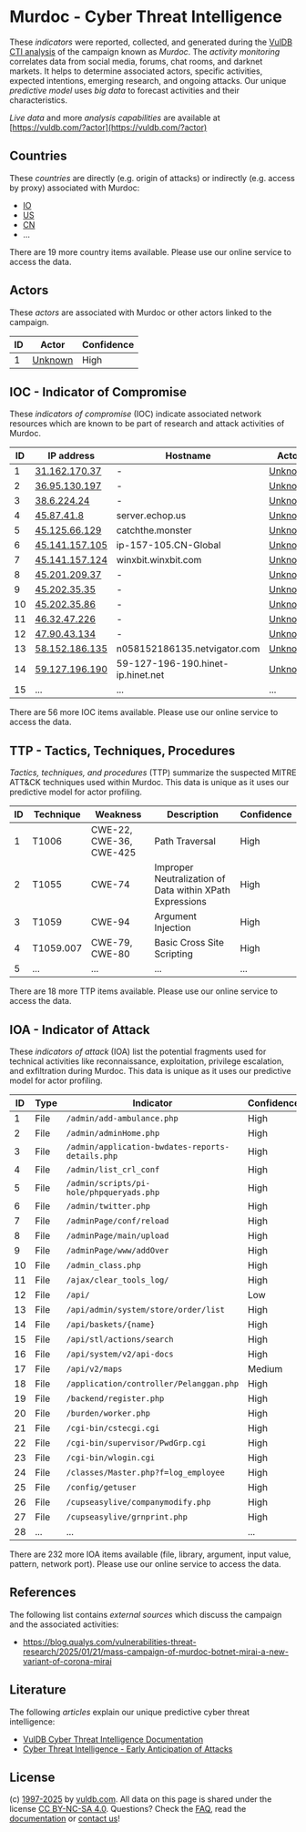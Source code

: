 # Murdoc - Cyber Threat Intelligence

These _indicators_ were reported, collected, and generated during the [VulDB CTI analysis](https://vuldb.com/?kb.cti) of the campaign known as _Murdoc_. The _activity monitoring_ correlates data from social media, forums, chat rooms, and darknet markets. It helps to determine associated actors, specific activities, expected intentions, emerging research, and ongoing attacks. Our unique _predictive model_ uses _big data_ to forecast activities and their characteristics.

_Live data_ and more _analysis capabilities_ are available at [https://vuldb.com/?actor](https://vuldb.com/?actor)

## Countries

These _countries_ are directly (e.g. origin of attacks) or indirectly (e.g. access by proxy) associated with Murdoc:

* [IO](https://vuldb.com/?country.io)
* [US](https://vuldb.com/?country.us)
* [CN](https://vuldb.com/?country.cn)
* ...

There are 19 more country items available. Please use our online service to access the data.

## Actors

These _actors_ are associated with Murdoc or other actors linked to the campaign.

ID | Actor | Confidence
-- | ----- | ----------
1 | [Unknown](https://vuldb.com/?actor.unknown) | High

## IOC - Indicator of Compromise

These _indicators of compromise_ (IOC) indicate associated network resources which are known to be part of research and attack activities of Murdoc.

ID | IP address | Hostname | Actor | Confidence
-- | ---------- | -------- | ----- | ----------
1 | [31.162.170.37](https://vuldb.com/?ip.31.162.170.37) | - | [Unknown](https://vuldb.com/?actor.unknown) | High
2 | [36.95.130.197](https://vuldb.com/?ip.36.95.130.197) | - | [Unknown](https://vuldb.com/?actor.unknown) | High
3 | [38.6.224.24](https://vuldb.com/?ip.38.6.224.24) | - | [Unknown](https://vuldb.com/?actor.unknown) | High
4 | [45.87.41.8](https://vuldb.com/?ip.45.87.41.8) | server.echop.us | [Unknown](https://vuldb.com/?actor.unknown) | High
5 | [45.125.66.129](https://vuldb.com/?ip.45.125.66.129) | catchthe.monster | [Unknown](https://vuldb.com/?actor.unknown) | High
6 | [45.141.157.105](https://vuldb.com/?ip.45.141.157.105) | ip-157-105.CN-Global | [Unknown](https://vuldb.com/?actor.unknown) | High
7 | [45.141.157.124](https://vuldb.com/?ip.45.141.157.124) | winxbit.winxbit.com | [Unknown](https://vuldb.com/?actor.unknown) | High
8 | [45.201.209.37](https://vuldb.com/?ip.45.201.209.37) | - | [Unknown](https://vuldb.com/?actor.unknown) | High
9 | [45.202.35.35](https://vuldb.com/?ip.45.202.35.35) | - | [Unknown](https://vuldb.com/?actor.unknown) | High
10 | [45.202.35.86](https://vuldb.com/?ip.45.202.35.86) | - | [Unknown](https://vuldb.com/?actor.unknown) | High
11 | [46.32.47.226](https://vuldb.com/?ip.46.32.47.226) | - | [Unknown](https://vuldb.com/?actor.unknown) | High
12 | [47.90.43.134](https://vuldb.com/?ip.47.90.43.134) | - | [Unknown](https://vuldb.com/?actor.unknown) | High
13 | [58.152.186.135](https://vuldb.com/?ip.58.152.186.135) | n058152186135.netvigator.com | [Unknown](https://vuldb.com/?actor.unknown) | High
14 | [59.127.196.190](https://vuldb.com/?ip.59.127.196.190) | 59-127-196-190.hinet-ip.hinet.net | [Unknown](https://vuldb.com/?actor.unknown) | High
15 | ... | ... | ... | ...

There are 56 more IOC items available. Please use our online service to access the data.

## TTP - Tactics, Techniques, Procedures

_Tactics, techniques, and procedures_ (TTP) summarize the suspected MITRE ATT&CK techniques used within Murdoc. This data is unique as it uses our predictive model for actor profiling.

ID | Technique | Weakness | Description | Confidence
-- | --------- | -------- | ----------- | ----------
1 | T1006 | CWE-22, CWE-36, CWE-425 | Path Traversal | High
2 | T1055 | CWE-74 | Improper Neutralization of Data within XPath Expressions | High
3 | T1059 | CWE-94 | Argument Injection | High
4 | T1059.007 | CWE-79, CWE-80 | Basic Cross Site Scripting | High
5 | ... | ... | ... | ...

There are 18 more TTP items available. Please use our online service to access the data.

## IOA - Indicator of Attack

These _indicators of attack_ (IOA) list the potential fragments used for technical activities like reconnaissance, exploitation, privilege escalation, and exfiltration during Murdoc. This data is unique as it uses our predictive model for actor profiling.

ID | Type | Indicator | Confidence
-- | ---- | --------- | ----------
1 | File | `/admin/add-ambulance.php` | High
2 | File | `/admin/adminHome.php` | High
3 | File | `/admin/application-bwdates-reports-details.php` | High
4 | File | `/admin/list_crl_conf` | High
5 | File | `/admin/scripts/pi-hole/phpqueryads.php` | High
6 | File | `/admin/twitter.php` | High
7 | File | `/adminPage/conf/reload` | High
8 | File | `/adminPage/main/upload` | High
9 | File | `/adminPage/www/addOver` | High
10 | File | `/admin_class.php` | High
11 | File | `/ajax/clear_tools_log/` | High
12 | File | `/api/` | Low
13 | File | `/api/admin/system/store/order/list` | High
14 | File | `/api/baskets/{name}` | High
15 | File | `/api/stl/actions/search` | High
16 | File | `/api/system/v2/api-docs` | High
17 | File | `/api/v2/maps` | Medium
18 | File | `/application/controller/Pelanggan.php` | High
19 | File | `/backend/register.php` | High
20 | File | `/burden/worker.php` | High
21 | File | `/cgi-bin/cstecgi.cgi` | High
22 | File | `/cgi-bin/supervisor/PwdGrp.cgi` | High
23 | File | `/cgi-bin/wlogin.cgi` | High
24 | File | `/classes/Master.php?f=log_employee` | High
25 | File | `/config/getuser` | High
26 | File | `/cupseasylive/companymodify.php` | High
27 | File | `/cupseasylive/grnprint.php` | High
28 | ... | ... | ...

There are 232 more IOA items available (file, library, argument, input value, pattern, network port). Please use our online service to access the data.

## References

The following list contains _external sources_ which discuss the campaign and the associated activities:

* https://blog.qualys.com/vulnerabilities-threat-research/2025/01/21/mass-campaign-of-murdoc-botnet-mirai-a-new-variant-of-corona-mirai

## Literature

The following _articles_ explain our unique predictive cyber threat intelligence:

* [VulDB Cyber Threat Intelligence Documentation](https://vuldb.com/?kb.cti)
* [Cyber Threat Intelligence - Early Anticipation of Attacks](https://www.scip.ch/en/?labs.20201022)

## License

(c) [1997-2025](https://vuldb.com/?kb.changelog) by [vuldb.com](https://vuldb.com/?kb.about). All data on this page is shared under the license [CC BY-NC-SA 4.0](https://creativecommons.org/licenses/by-nc-sa/4.0/). Questions? Check the [FAQ](https://vuldb.com/?kb.faq), read the [documentation](https://vuldb.com/?kb) or [contact us](https://vuldb.com/?contact)!
